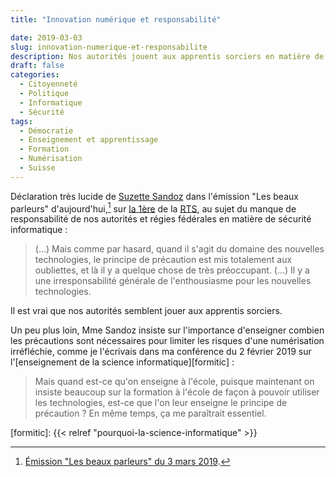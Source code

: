 ```yaml
---
title: "Innovation numérique et responsabilité"

date: 2019-03-03
slug: innovation-numerique-et-responsabilite
description: Nos autorités jouent aux apprentis sorciers en matière de cybersécurité avec leur enthousiasme naïf face à l'innovation dans le domaine du numérique. C'est aussi l'avis de Suzette Sandoz.
draft: false
categories:
  - Citoyenneté
  - Politique
  - Informatique
  - Sécurité
tags:
  - Démocratie
  - Enseignement et apprentissage
  - Formation
  - Numérisation
  - Suisse
---
```


Déclaration très lucide de [Suzette Sandoz](https://fr.wikipedia.org/wiki/Suzette_Sandoz) dans l'émission "Les beaux parleurs" d'aujourd'hui,[^1] sur [la 1ère](https://programmesradio.rts.ch/la-1ere/) de la [RTS](https://rts.ch), au sujet du manque de responsabilité de nos autorités et régies fédérales en matière de sécurité informatique :

> (...) Mais comme par hasard, quand il s'agit du domaine des nouvelles technologies, le principe de précaution est mis totalement aux oubliettes, et là il y a quelque chose de très préoccupant. (...) Il y a une irresponsabilité générale de l'enthousiasme pour les nouvelles technologies.

Il est vrai que nos autorités semblent jouer aux apprentis sorciers.

Un peu plus loin, Mme Sandoz insiste sur l'importance d'enseigner combien les précautions sont nécessaires pour limiter les risques d'une numérisation irréfléchie, comme je l'écrivais dans ma conférence du 2 février 2019 sur l'[enseignement de la science informatique][formitic] :

> Mais quand est-ce qu'on enseigne à l'école, puisque maintenant on insiste beaucoup sur la formation à l'école de façon à pouvoir utiliser les technologies, est-ce que l'on leur enseigne le principe de précaution ? En même temps, ça me paraîtrait essentiel.

<!-- Transcription complète: "On est à une époque où on se gargarise du principe de précaution. Mais comme par hasard, quand il s'agit du domaine des nouvelles technologies, le principe de précaution est mis totalement aux oubliettes. Et là il y a quelque chose de très préoccupant. On voit même de quelle façon Mme Solange Ghernaouti, qui intervient souvent à la TV comme experte en cybersécurité est maltraitée quand elle fait valoir qu'il y a certains dangers. C'est tout juste si on ne lui reproche pas de favoriser l'obscurantisme. Et ça c'est quelque chose de troublant. On nous pousse à utiliser exclusivement ces moyens-là, laisser tomber le papier, on vous fera payer d'ailleurs si vous utilisez du papier. Il y a une grande responsabilité. Les CFF: vous ne pouvez pas obtenir les applications CFF si vous n'avez pas le dernier smartphone. Mais ils sont irresponsables. Et quand on pense qu'il y a des gens qui ouvrent un procès à l'État français pour n'avoir pas pris suffisamment de mesures contre le réchauffement climatique, on aura bientôt des procès contre nos grandes régies qui ne prennent pas de précautions quand il s'agit de limiter les risques. Donc il y a une irresponsabilité générale de l'enthousiasme pour les nouvelles technologies. Je suis une vieille croulante, j'en ai parfaitement conscience. Mais quand est-ce qu'on enseigne à l'école, puisque maintenant on insiste beaucoup sur la formation à l'école de façon à pouvoir utiliser les technologies, est-ce que l'on leur enseigne le principe de précaution? En même temps, ça me paraîtrait essentiel."" -->

  [^1]: [Émission "Les beaux parleurs" du 3 mars 2019](https://www.rts.ch/play/radio/les-beaux-parleurs/audio/levez-le-voile?id=10225117&startTime=1501).

  [formitic]: {{< relref "pourquoi-la-science-informatique" >}}

<!--more-->
